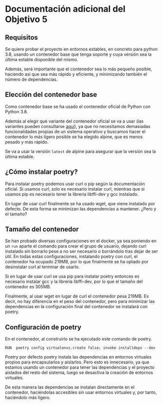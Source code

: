 # Documentación adicional del Objetivo 5

## Requisitos

Se quiere probar el proyecto en entornos estables, en concreto para python 3.8, usando un contenedor base que tenga soporte y cuya versión sea la última estable disponible del mismo.

Además, será importante que el contenedor sea lo más pequeño posible, haciendo así que sea más rápido y eficiente, y minimizando también el número de dependencias.

## Elección del contenedor base

Como contenedor base se ha usado el contenedor oficial de Python con Python 3.8.

Además al elegir qué variante del contenedor oficial se va a usar (las variantes pueden consultarse [aquí](https://hub.docker.com/_/python)), ya que no necesitamos demasiadas funcionalidades propias de un sistema operativo y buscamos hacer el contenedor lo más ligero posible se ha elegido alpine, que es menos pesado y más rápido.

Se va a usar la versión `latest` de alpine para asegurar que la versión sea la última estable.

## ¿Cómo instalar poetry?

Para instalar poetry podemos usar curl o pip según la documentación oficial. Si usamos curl, solo es necesario instalar curl, mientras que si usamos pip es necesario tener la libreria libffi-dev y gcc instalado.

En lugar de usar curl finalmente se ha usado wget, que viene instalado por defecto. De esta forma se minimizan las dependencias a mantener. ¿Pero y el tamaño?

## Tamaño del contenedor

Se han probado diversas configuraciones en el docker, ya sea poniendo en un `run` aparte el comando para crear el grupo de usuario, dejando curl instalado sin borrarlo pese a no ser necesario o borrándolo tras dejar de ser útil. En todas estas configuraciones, instalando poetry con curl, el contenedor ha ocupado 219MB, por lo que finalmente se ha optado por desinstalar curl al terminar de usarlo.

Si en lugar de usar curl se usa pip para instalar poetry entonces es necesario instalar gcc y la librería libffi-dev, por lo que el tamaño del contenedor es 305MB.

Finalmente, al usar wget en lugar de curl el contenedor pesa 219MB. Es decir, no hay diferencia en el peso del contenedor, pero para minimizar las dependencias en la configuración final del contenedor se instalará con poetry.

## Configuración de poetry

En el contenedor, al construirlo se ha ejecutado este comando de poetry.

```shell
RUN  poetry config virtualenvs.create false; invoke installdeps --dev
```

Poetry por defecto poetry instala las dependencias en entornos virtuales propios para encapsularlos y aislarlos. Pero esto es innecesario, ya que estamos usando un contenedor para tener las dependencias y el proyecto aislados del resto del sistema, luego se desactiva la creación de entornos virtuales.

De esta manera las dependencias se instalan directamente en el contenedor, haciéndolas accesibles sin usar entornos virtuales y, por tanto, haciéndolo más ligero.
